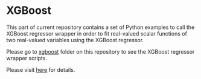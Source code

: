 # XGBoost
This part of current repository contains a set of Python examples to call the XGBoost regressor wrapper in order to fit real-valued scalar functions of two real-valued variables using the XGBoost regressor.

Please go to [xgboost](../../xgboost) folder on this repository to see the XGBoost regressor wrapper scripts.

Please visit [here](https://computationalmindset.com/en/machine-learning/fitting-with-configurable-xgboost.html) for details.

